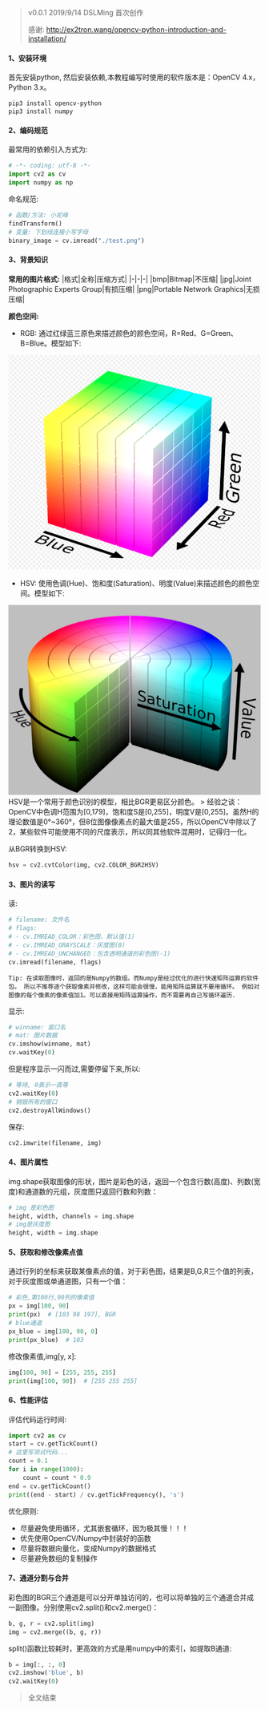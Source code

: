 > v0.0.1 2019/9/14 DSLMing
> 首次创作
>
> 感谢:
> http://ex2tron.wang/opencv-python-introduction-and-installation/

#### 1、安装环境
首先安装python, 然后安装依赖,本教程编写时使用的软件版本是：OpenCV 4.x，Python 3.x。
```
pip3 install opencv-python
pip3 install numpy
```

#### 2、编码规范
最常用的依赖引入方式为:
```python
# -*- coding: utf-8 -*-
import cv2 as cv
import numpy as np
```

命名规范:
```python
# 函数/方法: 小驼峰
findTransform()
# 变量: 下划线连接小写字母
binary_image = cv.imread("./test.png")
```

#### 3、背景知识
**常用的图片格式:**
|格式|全称|压缩方式|
|-|-|-|
|bmp|Bitmap|不压缩|
|jpg|Joint Photographic Experts Group|有损压缩|
|png|Portable Network Graphics|无损压缩|

**颜色空间:**
- RGB:
通过红绿蓝三原色来描述颜色的颜色空间，R=Red、G=Green、B=Blue。模型如下:
<img src="rgb.png">

- HSV:
使用色调(Hue)、饱和度(Saturation)、明度(Value)来描述颜色的颜色空间。模型如下:
<img src="hsv.png">
HSV是一个常用于颜色识别的模型，相比BGR更易区分颜色。
> 经验之谈：OpenCV中色调H范围为[0,179]，饱和度S是[0,255]，明度V是[0,255]。虽然H的理论数值是0°~360°，但8位图像像素点的最大值是255，所以OpenCV中除以了2，某些软件可能使用不同的尺度表示，所以同其他软件混用时，记得归一化。

从BGR转换到HSV:
```python
hsv = cv2.cvtColor(img, cv2.COLOR_BGR2HSV)
```

#### 3、图片的读写
读:
```python
# filename: 文件名
# flags:
# - cv.IMREAD_COLOR：彩色图，默认值(1)
# - cv.IMREAD_GRAYSCALE：灰度图(0)
# - cv.IMREAD_UNCHANGED：包含透明通道的彩色图(-1)
cv.imread(filename, flags)
```
`Tip: 在读取图像时，返回的是Numpy的数组。而Numpy是经过优化的进行快速矩阵运算的软件包。 所以不推荐逐个获取像素并修改，这样可能会很慢，能用矩阵运算就不要用循环。 例如对图像的每个像素的像素值加1。可以直接用矩阵运算操作，而不需要再自己写循环遍历.`

显示:
```python
# winname: 窗口名
# mat: 图片数据
cv.imshow(winname, mat)
cv.waitKey(0)
```
但是程序显示一闪而过,需要停留下来,所以:
```python
# 等待, 0表示一直等
cv2.waitKey(0)
# 销毁所有的窗口
cv2.destroyAllWindows()
```
保存:
```python
cv2.imwrite(filename, img)
```

#### 4、图片属性
img.shape获取图像的形状，图片是彩色的话，返回一个包含行数(高度)、列数(宽度)和通道数的元组，灰度图只返回行数和列数：
```python
# img 是彩色图
height, width, channels = img.shape
# img是灰度图
height, width = img.shape
```

#### 5、获取和修改像素点值
通过行列的坐标来获取某像素点的值，对于彩色图，结果是B,G,R三个值的列表，对于灰度图或单通道图，只有一个值：
```python
# 彩色,第100行,90列的像素值
px = img[100, 90]
print(px)  # [103 98 197], BGR
# blue通道
px_blue = img[100, 90, 0]
print(px_blue)  # 103
```

修改像素值,img[y, x]:
```python
img[100, 90] = [255, 255, 255]
print(img[100, 90])  # [255 255 255]
```

#### 6、性能评估
评估代码运行时间:
```python
import cv2 as cv
start = cv.getTickCount()
# 这里写测试代码...
count = 0.1
for i in range(1000):
    count = count * 0.9
end = cv.getTickCount()
print((end - start) / cv.getTickFrequency(), 's')
```

优化原则:
- 尽量避免使用循环，尤其嵌套循环，因为极其慢！！！
- 优先使用OpenCV/Numpy中封装好的函数
- 尽量将数据向量化，变成Numpy的数据格式
- 尽量避免数组的复制操作

#### 7、通道分割与合并
彩色图的BGR三个通道是可以分开单独访问的，也可以将单独的三个通道合并成一副图像。分别使用cv2.split()和cv2.merge()：
```python
b, g, r = cv2.split(img)
img = cv2.merge((b, g, r))
```

split()函数比较耗时，更高效的方式是用numpy中的索引，如提取B通道:
```python
b = img[:, :, 0]
cv2.imshow('blue', b)
cv2.waitKey(0)
```

> 全文结束
